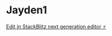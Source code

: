 # Jayden1

[Edit in StackBlitz next generation editor ⚡️](https://stackblitz.com/~/github.com/jayden7798/Jayden1)
